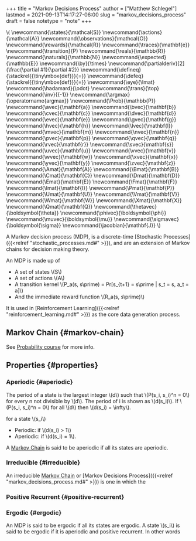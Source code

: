 +++
title = "Markov Decisions Process"
author = ["Matthew Schlegel"]
lastmod = 2021-09-13T14:17:27-06:00
slug = "markov_decisions_process"
draft = false
notetype = "note"
+++

\\( \newcommand{\states}{\mathcal{S}}
\newcommand{\actions}{\mathcal{A}}
\newcommand{\observations}{\mathcal{O}}
\newcommand{\rewards}{\mathcal{R}}
\newcommand{\traces}{\mathbf{e}}
\newcommand{\transition}{P}
\newcommand{\reals}{\mathbb{R}}
\newcommand{\naturals}{\mathbb{N}}
\newcommand{\expected}{\mathbb{E}}
\newcommand{\by}{\times}
\newcommand{\partialderiv}[2]{\frac{\partial #1}{\partial #2}}
\newcommand{\defineq}{\stackrel{{\tiny\mbox{def}}}{=}}
\newcommand{\defeq}{\stackrel{{\tiny\mbox{def}}}{=}}
\newcommand{\eye}{\Imat}
\newcommand{\hadamard}{\odot}
\newcommand{\trans}{\top}
\newcommand{\inv}{{-1}}
\newcommand{\argmax}{\operatorname{argmax}}
\newcommand{\Prob}{\mathbb{P}}
\newcommand{\avec}{\mathbf{a}}
\newcommand{\bvec}{\mathbf{b}}
\newcommand{\cvec}{\mathbf{c}}
\newcommand{\dvec}{\mathbf{d}}
\newcommand{\evec}{\mathbf{e}}
\newcommand{\gvec}{\mathbf{g}}
\newcommand{\hvec}{\mathbf{h}}
\newcommand{\lvec}{\mathbf{l}}
\newcommand{\mvec}{\mathbf{m}}
\newcommand{\nvec}{\mathbf{n}}
\newcommand{\pvec}{\mathbf{p}}
\newcommand{\qvec}{\mathbf{q}}
\newcommand{\rvec}{\mathbf{r}}
\newcommand{\svec}{\mathbf{s}}
\newcommand{\uvec}{\mathbf{u}}
\newcommand{\vvec}{\mathbf{v}}
\newcommand{\wvec}{\mathbf{w}}
\newcommand{\xvec}{\mathbf{x}}
\newcommand{\yvec}{\mathbf{y}}
\newcommand{\zvec}{\mathbf{z}}
\newcommand{\Amat}{\mathbf{A}}
\newcommand{\Bmat}{\mathbf{B}}
\newcommand{\Cmat}{\mathbf{C}}
\newcommand{\Dmat}{\mathbf{D}}
\newcommand{\Emat}{\mathbf{E}}
\newcommand{\Fmat}{\mathbf{F}}
\newcommand{\Imat}{\mathbf{I}}
\newcommand{\Pmat}{\mathbf{P}}
\newcommand{\Umat}{\mathbf{U}}
\newcommand{\Vmat}{\mathbf{V}}
\newcommand{\Wmat}{\mathbf{W}}
\newcommand{\Xmat}{\mathbf{X}}
\newcommand{\Qmat}{\mathbf{Q}}
\newcommand{\thetavec}{\boldsymbol{\theta}}
\newcommand{\phivec}{\boldsymbol{\phi}}
\newcommand{\muvec}{\boldsymbol{\mu}}
\newcommand{\sigmavec}{\boldsymbol{\sigma}}
\newcommand{\jacobian}{\mathbf{J}}
\\)

A Markov decision process (MDP), is a discrete-time [Stochastic Processes]({{<relref "stochastic_processes.md#" >}}), and are an extension of Markov chains for decision making theory.

An MDP is made up of

-   A set of states \\(S\\)
-   A set of actions \\(A\\)
-   A transition kernel \\(P\_a(s, s\prime) = Pr[s\_{t+1} = s\prime | s\_t = s, a\_t = a]\\)
-   And the immediate reward function \\(R\_a(s, s\prime)\\)

It is used in [Reinforcement Learning]({{<relref "reinforcement_learning.md#" >}}) as the core data generation process.


## Markov Chain {#markov-chain}

See [Probability course](https://www.probabilitycourse.com/chapter11/11%5F2%5F1%5Fintroduction.php) for more info.


## Properties {#properties}


### Aperiodic {#aperiodic}

The period of a state is the largest integer \\(d\\) such that \\(P(s\_i, s\_i)^n = 0\\) for every n not divisible by \\(d\\). The period of i is shown as \\(d(s\_i)\\). If \\(P(s\_i, s\_i)^n = 0\\) for all \\(d\\) then \\(d(s\_i) = \infty\\).

for a state \\(s\_i\\)

-   Periodic: if \\(d(s\_i) > 1\\)
-   Aperiodic: if \\(d(s\_i) = 1\\).

A [Markov Chain](#markov-chain) is said to be aperiodic if all its states are aperiodic.


### Irreducible {#irreducible}

An irreducible [Markov Chain](#markov-chain) or [Markov Decisions Process]({{<relref "markov_decisions_process.md#" >}}) is one in which the


### Positive Recurrent {#positive-recurrent}


### Ergodic {#ergodic}

An MDP is said to be ergodic if all its states are ergodic. A state \\(s\_i\\) is said to be ergodic if it is aperiodic and positive recurrent. In other words

